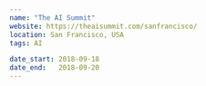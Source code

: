 ```yaml
---
name: "The AI Summit"
website: https://theaisummit.com/sanfrancisco/
location: San Francisco, USA
tags: AI

date_start: 2018-09-18
date_end:   2018-09-20
---
```

